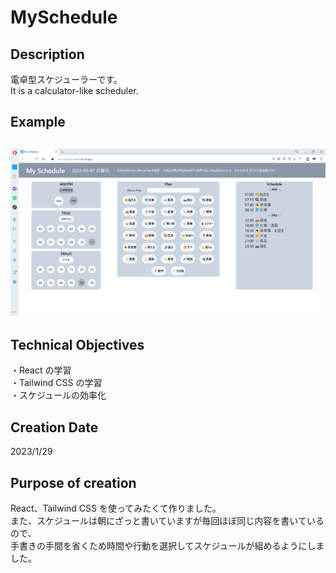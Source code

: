 # MySchedule

## Description

電卓型スケジューラーです。  
It is a calculator-like scheduler.

## Example

## ![example.png](/public/img/example.png "example.png")

## Technical Objectives

・React の学習  
・Tailwind CSS の学習  
・スケジュールの効率化

## Creation Date

2023/1/29

## Purpose of creation

React、Tailwind CSS を使ってみたくて作りました。  
また、スケジュールは朝にざっと書いていますが毎回ほぼ同じ内容を書いているので、  
手書きの手間を省くため時間や行動を選択してスケジュールが組めるようにしました。
